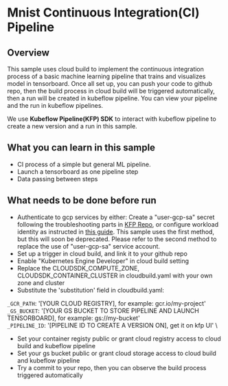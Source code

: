 # Mnist Continuous Integration(CI) Pipeline

## Overview

This sample uses cloud build to implement the continuous integration process of a basic machine learning pipeline that trains and visualizes model in tensorboard. Once all set up, you can push your code to github repo, then the build process in cloud build will be triggered automatically, then a run will be created in kubeflow pipeline. You can view your pipeline and the run in kubeflow pipelines. 

We use **Kubeflow Pipeline(KFP) SDK** to interact with kubeflow pipeline to create a new version and a run in this sample.

## What you can learn in this sample
* CI process of a simple but general ML pipeline.
* Launch a tensorboard as one pipeline step
* Data passing between steps


## What needs to be done before run
* Authenticate to gcp services by either: Create a "user-gcp-sa" secret following the troubleshooting parts in [KFP Repo](https://github.com/kubeflow/pipelines/tree/master/manifests/kustomize), or configure workload identity as instructed in [this guide](https://cloud.google.com/kubernetes-engine/docs/how-to/workload-identity). This sample uses the first method, but this will soon be deprecated. Please refer to the second method to replace the use of "user-gcp-sa" service account.
* Set up a trigger in cloud build, and link it to your github repo
* Enable "Kubernetes Engine Developer" in cloud build setting
* Replace the CLOUDSDK_COMPUTE_ZONE, CLOUDSDK_CONTAINER_CLUSTER in cloudbuild.yaml with your own zone and cluster
* Substitute the 'substitution' field in cloudbuild.yaml:

`_GCR_PATH`: '[YOUR CLOUD REGISTRY], for example: gcr.io/my-project' \
`_GS_BUCKET`: '[YOUR GS BUCKET TO STORE PIPELINE AND LAUNCH TENSORBOARD], for example: gs://my-bucket'\
`_PIPELINE_ID`: '[PIPELINE ID TO CREATE A VERSION ON], get it on kfp UI' \

* Set your container registy public or grant cloud registry access to cloud build and kubeflow pipeline
* Set your gs bucket public or grant cloud storage access to cloud build and kubeflow pipeline
* Try a commit to your repo, then you can observe the build process triggered automatically 



